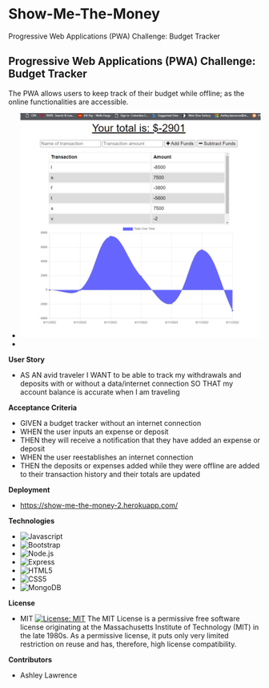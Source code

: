 # Show-Me-The-Money
Progressive Web Applications (PWA) Challenge: Budget Tracker
## Progressive Web Applications (PWA) Challenge: Budget Tracker
The PWA allows users to keep track of their budget while offline; as the online functionalities are accessible. 
- ![alt text](https://github.com/Chlovanna/Show-Me-The-Money/blob/main/assets/bt.png)
- 
**User Story**
- AS AN avid traveler
I WANT to be able to track my withdrawals and deposits with or without a data/internet connection
SO THAT my account balance is accurate when I am traveling 

**Acceptance Criteria**
- GIVEN a budget tracker without an internet connection
- WHEN the user inputs an expense or deposit
- THEN they will receive a notification that they have added an expense or deposit
- WHEN the user reestablishes an internet connection
- THEN the deposits or expenses added while they were offline are added to their transaction history and their totals are updated


**Deployment**
- https://show-me-the-money-2.herokuapp.com/

**Technologies**

- ![Javascript](https://img.shields.io/badge/-JavaScript-f7df1e?style=plastic&logo=javascript&logoColor=black)
- ![Bootstrap](https://img.shields.io/badge/-Bootstrap-7952B3?style=plastic&logo=bootstrap&logoColor=white)
- ![Node.js](https://img.shields.io/badge/-Node.js-339933?style=plastic&logo=node.js&logoColor=white)
- ![Express](https://img.shields.io/badge/-Express-000000?style=plastic&logo=express&logoColor=white)
- ![HTML5](https://img.shields.io/badge/-HTML5-E34F26?style=plastic&logo=html5&logoColor=white)
- ![CSS5](https://img.shields.io/badge/-CSS5-1572B6?style=plastic&logo=css5&logoColor=white)
- ![MongoDB](https://img.shields.io/badge/-MongoDB-47A248?style=plastic&logo=mongodb&logoColor=white)


**License**
- MIT
[![License: MIT](https://img.shields.io/badge/License-MIT-yellow.svg)](https://opensource.org/licenses/MIT)
The MIT License is a permissive free software license originating at the Massachusetts Institute of Technology (MIT) in the late 1980s. As a permissive license, it puts only very limited restriction on reuse and has, therefore, high license 
compatibility.

**Contributors**
- Ashley Lawrence
